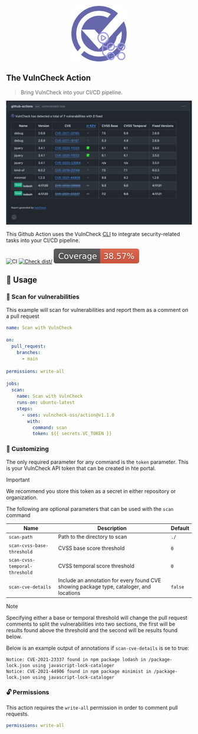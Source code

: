 <p align="center">
  <img src="/logo-action.png" alt="VulnCheck Logo" width="150" />
</p>

## The VulnCheck Action

> Bring VulnCheck into your CI/CD pipeline.

<p align="center">
  <img src="/demo-pr-comment.png" />
</p>

This Github Action uses the VulnCheck
[CLI](https://github.com/vulncheck-oss/cli) to integrate security-related tasks
into your CI/CD pipeline.

![CI](https://github.com/vulncheck-oss/action/actions/workflows/ci.yml/badge.svg)
[![Check dist/](https://github.com/vulncheck-oss/action/actions/workflows/check-dist.yml/badge.svg)](https://github.com/vulncheck-oss/action/actions/workflows/check-dist.yml)
[![Coverage](./badges/coverage.svg)](./badges/coverage.svg)

## 🤸 Usage

### 🔏 Scan for vulnerabilities

This example will scan for vulnerabilities and report them as a comment on a
pull request

```yaml
name: Scan with VulnCheck

on:
  pull_request:
    branches:
      - main

permissions: write-all

jobs:
  scan:
    name: Scan with VulnCheck
    runs-on: ubuntu-latest
    steps:
      - uses: vulncheck-oss/action@v1.1.0
        with:
          command: scan
          token: ${{ secrets.VC_TOKEN }}
```

### 💅 Customizing

The only required parameter for any command is the `token` parameter. This is
your VulnCheck API token that can be created in hte portal.

> [!Important]
>
> We recommend you store this token as a secret in either repository or
> organization.

The following are optional parameters that can be used with the `scan` command

| Name                           | Description                   | Default |
| ------------------------------ | ----------------------------- | ------- |
| `scan-path`                    | Path to the directory to scan | `./`    |
| `scan-cvss-base-threshold`     | CVSS base score threshold     | `0`     |
| `scan-cvss-temporal-threshold` | CVSS temporal score threshold | `0`     |
| `scan-cve-details` | Include an annotation for every found CVE showing package type, cataloger, and locations | `false` |

> [!Note]
>
> Specifying either a base or temporal threshold will change the pull request
> comments to split the vulnerabilities into two sections, the first will be
> results found above the threshold and the second will be results found below.


Below is an example output of annotations if `scan-cve-details` is se to true:

```
Notice: CVE-2021-23337 found in npm package lodash in /package-lock.json using javascript-lock-cataloger
Notice: CVE-2021-44906 found in npm package minimist in /package-lock.json using javascript-lock-cataloger
```

### 🔓 Permissions

This action requires the `write-all` permission in order to comment pull
requests.

```yaml
permissions: write-all
```
